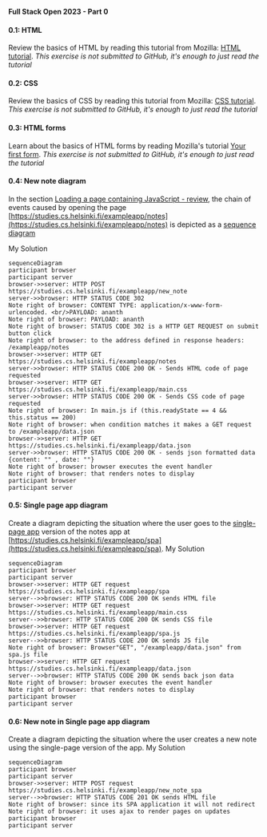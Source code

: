  **Full Stack Open 2023 - Part 0**
 
 #### 0.1: HTML
Review the basics of HTML by reading this tutorial from Mozilla:  [HTML tutorial](https://developer.mozilla.org/en-US/docs/Learn/Getting_started_with_the_web/HTML_basics).
_This exercise is not submitted to GitHub, it's enough to just read the tutorial_

#### 0.2: CSS
Review the basics of CSS by reading this tutorial from Mozilla:  [CSS tutorial](https://developer.mozilla.org/en-US/docs/Learn/Getting_started_with_the_web/CSS_basics).
_This exercise is not submitted to GitHub, it's enough to just read the tutorial_

#### 0.3: HTML forms
Learn about the basics of HTML forms by reading Mozilla's tutorial  [Your first form](https://developer.mozilla.org/en-US/docs/Learn/HTML/Forms/Your_first_HTML_form).
_This exercise is not submitted to GitHub, it's enough to just read the tutorial_

#### 0.4: New note diagram
In the section  [Loading a page containing JavaScript - review](https://fullstackopen.com/en/part0/fundamentals_of_web_apps#loading-a-page-containing-java-script-review), the chain of events caused by opening the page  [https://studies.cs.helsinki.fi/exampleapp/notes](https://studies.cs.helsinki.fi/exampleapp/notes)  is depicted as a  [sequence diagram](https://www.geeksforgeeks.org/unified-modeling-language-uml-sequence-diagrams/)

My Solution 
```mermaid
sequenceDiagram
participant browser
participant server
browser->>server: HTTP POST https://studies.cs.helsinki.fi/exampleapp/new_note
server->>browser: HTTP STATUS CODE 302
Note right of browser: CONTENT TYPE: application/x-www-form-urlencoded. <br/>PAYLOAD: ananth
Note right of browser: PAYLOAD: ananth
Note right of browser: STATUS CODE 302 is a HTTP GET REQUEST on submit button click
Note right of browser: to the address defined in response headers: /exampleapp/notes
browser->>server: HTTP GET https://studies.cs.helsinki.fi/exampleapp/notes
server->>browser: HTTP STATUS CODE 200 OK - Sends HTML code of page requested
browser->>server: HTTP GET https://studies.cs.helsinki.fi/exampleapp/main.css
server->>browser: HTTP STATUS CODE 200 OK - Sends CSS code of page requested
Note right of browser: In main.js if (this.readyState == 4 && this.status == 200)
Note right of browser: when condition matches it makes a GET request to /exampleapp/data.json
browser->>server: HTTP GET https://studies.cs.helsinki.fi/exampleapp/data.json
server->>browser: HTTP STATUS CODE 200 OK - sends json formatted data {content: "" , date: ""}
Note right of browser: browser executes the event handler
Note right of browser: that renders notes to display
participant browser
participant server
```
#### 0.5: Single page app diagram
Create a diagram depicting the situation where the user goes to the  [single-page app](https://fullstackopen.com/en/part0/fundamentals_of_web_apps#single-page-app)  version of the notes app at  [https://studies.cs.helsinki.fi/exampleapp/spa](https://studies.cs.helsinki.fi/exampleapp/spa).
My Solution 
```mermaid
sequenceDiagram
participant browser
participant server
browser->>server: HTTP GET request  https://studies.cs.helsinki.fi/exampleapp/spa
server-->>browser: HTTP STATUS CODE 200 OK sends HTML file
browser->>server: HTTP GET request  https://studies.cs.helsinki.fi/exampleapp/main.css
server-->>browser: HTTP STATUS CODE 200 OK sends CSS file
browser->>server: HTTP GET request  https://studies.cs.helsinki.fi/exampleapp/spa.js
server-->>browser: HTTP STATUS CODE 200 OK sends JS file
Note right of browser: Browser"GET", "/exampleapp/data.json" from spa.js file
browser->>server: HTTP GET request  https://studies.cs.helsinki.fi/exampleapp/data.json
server-->>browser: HTTP STATUS CODE 200 OK sends back json data
Note right of browser: browser executes the event handler
Note right of browser: that renders notes to display
participant browser
participant server
```
#### 0.6: New note in Single page app diagram
Create a diagram depicting the situation where the user creates a new note using the single-page version of the app.
My Solution 
```mermaid
sequenceDiagram
participant browser
participant server
browser->>server: HTTP POST request  https://studies.cs.helsinki.fi/exampleapp/new_note_spa
server-->>browser: HTTP STATUS CODE 201 OK sends HTML file
Note right of browser: since its SPA application it will not redirect
Note right of browser: it uses ajax to render pages on updates
participant browser
participant server
```